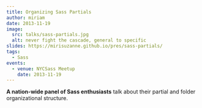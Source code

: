 ```yaml
---
title: Organizing Sass Partials
author: miriam
date: 2013-11-19
image:
  src: talks/sass-partials.jpg
  alt: never fight the cascade, general to specific
slides: https://mirisuzanne.github.io/pres/sass-partials/
tags:
  - Sass
events:
  - venue: NYCSass Meetup
    date: 2013-11-19
---
```


**A nation-wide panel of Sass enthusiasts**
talk about their partial and folder organizational structure.
